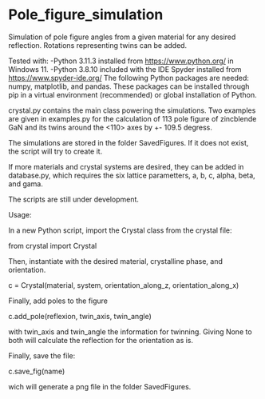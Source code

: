 # Pole_figure_simulation
Simulation of pole figure angles from a given material for any desired reflection. Rotations representing twins can be added.

Tested with:
 -Python 3.11.3 installed from https://www.python.org/ in Windows 11.
 -Python 3.8.10 included with the IDE Spyder installed from https://www.spyder-ide.org/
The following Python packages are needed: numpy, matplotlib, and pandas.
These packages can be installed through pip in a virtual environment (recommended) or global installation of Python.

crystal.py contains the main class powering the simulations. Two examples are given in examples.py for the calculation of 113 pole figure of zincblende GaN and
its twins around the <110> axes by +- 109.5 degress.

The simulations are stored in the folder SavedFigures. If it does not exist, the script will try to create it.

If more materials and crystal systems are desired, they can be added in database.py, which requires the six lattice parametters, a, b, c, alpha, beta, and gama.

The scripts are still under development.


Usage:

In a new Python script, import the Crystal class from the crystal file:

from crystal import Crystal

Then, instantiate with the desired material, crystalline phase, and orientation.

c = Crystal(material, system, orientation_along_z, orientation_along_x)

Finally, add poles to the figure

c.add_pole(reflexion, twin_axis, twin_angle)

with twin_axis and twin_angle the information for twinning. Giving None to both will calculate the reflection for the orientation as is.

Finally, save the file:

c.save_fig(name)

wich will generate a png file in the folder SavedFigures.
